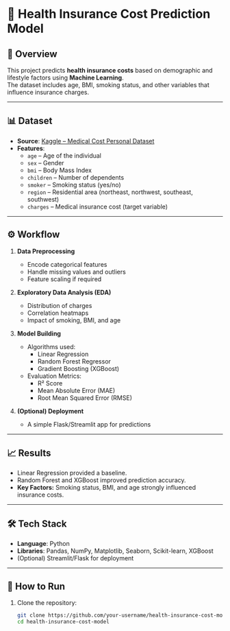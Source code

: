 # 🏥 Health Insurance Cost Prediction Model

## 📌 Overview
This project predicts **health insurance costs** based on demographic and lifestyle factors using **Machine Learning**.  
The dataset includes age, BMI, smoking status, and other variables that influence insurance charges.  

---

## 📊 Dataset
- **Source**: [Kaggle – Medical Cost Personal Dataset](https://www.kaggle.com/mirichoi0218/insurance)  
- **Features**:
  - `age` – Age of the individual  
  - `sex` – Gender  
  - `bmi` – Body Mass Index  
  - `children` – Number of dependents  
  - `smoker` – Smoking status (yes/no)  
  - `region` – Residential area (northeast, northwest, southeast, southwest)  
  - `charges` – Medical insurance cost (target variable)  

---

## ⚙️ Workflow
1. **Data Preprocessing**
   - Encode categorical features
   - Handle missing values and outliers
   - Feature scaling if required

2. **Exploratory Data Analysis (EDA)**
   - Distribution of charges
   - Correlation heatmaps
   - Impact of smoking, BMI, and age

3. **Model Building**
   - Algorithms used:
     - Linear Regression
     - Random Forest Regressor
     - Gradient Boosting (XGBoost)
   - Evaluation Metrics:
     - R² Score
     - Mean Absolute Error (MAE)
     - Root Mean Squared Error (RMSE)

4. **(Optional) Deployment**
   - A simple Flask/Streamlit app for predictions

---

## 📈 Results
- Linear Regression provided a baseline.  
- Random Forest and XGBoost improved prediction accuracy.  
- **Key Factors:** Smoking status, BMI, and age strongly influenced insurance costs.  

---

## 🛠️ Tech Stack
- **Language**: Python  
- **Libraries**: Pandas, NumPy, Matplotlib, Seaborn, Scikit-learn, XGBoost  
- (Optional) Streamlit/Flask for deployment  

---

## 🚀 How to Run
1. Clone the repository:
   ```bash
   git clone https://github.com/your-username/health-insurance-cost-model.git
   cd health-insurance-cost-model
